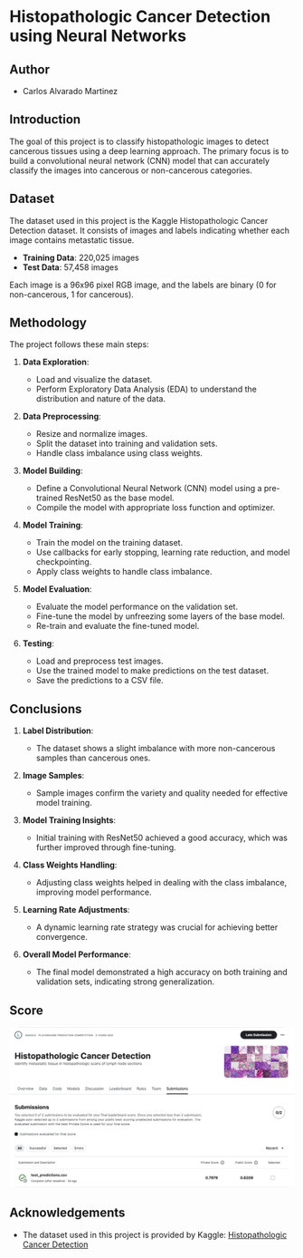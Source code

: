 
# Histopathologic Cancer Detection using Neural Networks

## Author

- Carlos Alvarado Martinez

## Introduction

The goal of this project is to classify histopathologic images to detect cancerous tissues using a deep learning approach. The primary focus is to build a convolutional neural network (CNN) model that can accurately classify the images into cancerous or non-cancerous categories.

## Dataset

The dataset used in this project is the Kaggle Histopathologic Cancer Detection dataset. It consists of images and labels indicating whether each image contains metastatic tissue.

- **Training Data**: 220,025 images
- **Test Data**: 57,458 images

Each image is a 96x96 pixel RGB image, and the labels are binary (0 for non-cancerous, 1 for cancerous).

## Methodology

The project follows these main steps:

1. **Data Exploration**:
   - Load and visualize the dataset.
   - Perform Exploratory Data Analysis (EDA) to understand the distribution and nature of the data.

2. **Data Preprocessing**:
   - Resize and normalize images.
   - Split the dataset into training and validation sets.
   - Handle class imbalance using class weights.

3. **Model Building**:
   - Define a Convolutional Neural Network (CNN) model using a pre-trained ResNet50 as the base model.
   - Compile the model with appropriate loss function and optimizer.

4. **Model Training**:
   - Train the model on the training dataset.
   - Use callbacks for early stopping, learning rate reduction, and model checkpointing.
   - Apply class weights to handle class imbalance.

5. **Model Evaluation**:
   - Evaluate the model performance on the validation set.
   - Fine-tune the model by unfreezing some layers of the base model.
   - Re-train and evaluate the fine-tuned model.

6. **Testing**:
   - Load and preprocess test images.
   - Use the trained model to make predictions on the test dataset.
   - Save the predictions to a CSV file.


## Conclusions

1. **Label Distribution**: 
   - The dataset shows a slight imbalance with more non-cancerous samples than cancerous ones.

2. **Image Samples**: 
   - Sample images confirm the variety and quality needed for effective model training.

3. **Model Training Insights**:
   - Initial training with ResNet50 achieved a good accuracy, which was further improved through fine-tuning.

4. **Class Weights Handling**:
   - Adjusting class weights helped in dealing with the class imbalance, improving model performance.

5. **Learning Rate Adjustments**:
   - A dynamic learning rate strategy was crucial for achieving better convergence.

6. **Overall Model Performance**:
   - The final model demonstrated a high accuracy on both training and validation sets, indicating strong generalization.

## Score

![Kaggle Score](./kaggle-score.png)


## Acknowledgements

- The dataset used in this project is provided by Kaggle: [Histopathologic Cancer Detection](https://www.kaggle.com/c/histopathologic-cancer-detection)

